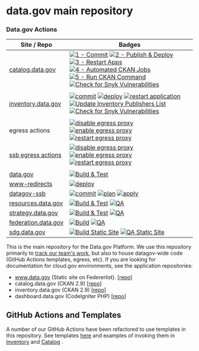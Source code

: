 # data.gov main repository

### Data.gov Actions
| Site / Repo                     | Badges                                  |
|---------------------------------|-----------------------------------------|
| [catalog.data.gov](https://github.com/GSA/catalog.data.gov) | [![1 - Commit](https://github.com/GSA/catalog.data.gov/actions/workflows/commit.yml/badge.svg)](https://github.com/GSA/catalog.data.gov/actions/workflows/commit.yml) [![2 - Publish & Deploy](https://github.com/GSA/catalog.data.gov/actions/workflows/publish.yml/badge.svg)](https://github.com/GSA/catalog.data.gov/actions/workflows/publish.yml) [![3 - Restart Apps](https://github.com/GSA/catalog.data.gov/actions/workflows/restart.yml/badge.svg)](https://github.com/GSA/catalog.data.gov/actions/workflows/restart.yml) [![4 - Automated CKAN Jobs](https://github.com/GSA/catalog.data.gov/actions/workflows/ckan_auto.yml/badge.svg)](https://github.com/GSA/catalog.data.gov/actions/workflows/ckan_auto.yml) [![5 - Run CKAN Command](https://github.com/GSA/catalog.data.gov/actions/workflows/ckan.yml/badge.svg)](https://github.com/GSA/catalog.data.gov/actions/workflows/ckan.yml) [![Check for Snyk Vulnerabilities](https://github.com/GSA/catalog.data.gov/actions/workflows/snyk.yml/badge.svg)](https://github.com/GSA/catalog.data.gov/actions/workflows/snyk.yml) |
| | |
| [inventory.data.gov](https://github.com/GSA/inventory-app/) | [![commit](https://github.com/GSA/inventory-app/actions/workflows/commit.yml/badge.svg)](https://github.com/GSA/inventory-app/actions/workflows/commit.yml) [![deploy](https://github.com/GSA/inventory-app/actions/workflows/deploy.yml/badge.svg)](https://github.com/GSA/inventory-app/actions/workflows/deploy.yml) [![restart application](https://github.com/GSA/inventory-app/actions/workflows/restart.yml/badge.svg)](https://github.com/GSA/inventory-app/actions/workflows/restart.yml) [![Update Inventory Publishers List](https://github.com/GSA/inventory-app/actions/workflows/update_publishers.yml/badge.svg)](https://github.com/GSA/inventory-app/actions/workflows/update_publishers.yml) [![Check for Snyk Vulnerabilities](https://github.com/GSA/inventory-app/actions/workflows/snyk.yml/badge.svg)](https://github.com/GSA/inventory-app/actions/workflows/snyk.yml) |
| | |
| egress actions  | [![disable egress proxy](https://github.com/GSA/data.gov/actions/workflows/disable-egress.yml/badge.svg)](https://github.com/GSA/data.gov/actions/workflows/disable-egress.yml) [![enable egress proxy](https://github.com/GSA/data.gov/actions/workflows/enable-egress.yml/badge.svg)](https://github.com/GSA/data.gov/actions/workflows/enable-egress.yml) [![restart egress proxy](https://github.com/GSA/data.gov/actions/workflows/restart-egress.yml/badge.svg)](https://github.com/GSA/data.gov/actions/workflows/restart-egress.yml) |
| [ssb egress actions](https://github.com/GSA/datagov-ssb) | [![disable egress proxy](https://github.com/GSA/datagov-ssb/actions/workflows/disable-egress.yml/badge.svg)](https://github.com/GSA/datagov-ssb/actions/workflows/disable-egress.yml) [![enable egress proxy](https://github.com/GSA/datagov-ssb/actions/workflows/enable-egress.yml/badge.svg)](https://github.com/GSA/datagov-ssb/actions/workflows/enable-egress.yml) [![restart egress proxy](https://github.com/GSA/datagov-ssb/actions/workflows/restart-egress.yml/badge.svg)](https://github.com/GSA/datagov-ssb/actions/workflows/restart-egress.yml) |
| | |
| [data.gov](https://github.com/GSA/datagov-11ty)                        | [![Build & Test](https://github.com/GSA/datagov-11ty/actions/workflows/build.yml/badge.svg)](https://github.com/GSA/datagov-11ty/actions/workflows/build.yml) |
| [www-redirects](https://github.com/GSA/datagov-website) | [![deploy](https://github.com/GSA/datagov-website/actions/workflows/deploy.yml/badge.svg)](https://github.com/GSA/datagov-website/actions/workflows/deploy.yml) |
| [datagov-ssb](https://github.com/GSA/datagov-ssb) | [![commit](https://github.com/GSA/datagov-ssb/actions/workflows/commit.yml/badge.svg)](https://github.com/GSA/datagov-ssb/actions/workflows/commit.yml) [![plan](https://github.com/GSA/datagov-ssb/actions/workflows/plan.yml/badge.svg)](https://github.com/GSA/datagov-ssb/actions/workflows/plan.yml) [![apply](https://github.com/GSA/datagov-ssb/actions/workflows/apply.yml/badge.svg)](https://github.com/GSA/datagov-ssb/actions/workflows/apply.yml) |
| [resources.data.gov](https://github.com/GSA/resources.data.gov/)              | [![Build & Test](https://github.com/GSA/datagov-11ty/actions/workflows/build.yml/badge.svg)](https://github.com/GSA/datagov-11ty/actions/workflows/build.yml) [![QA](https://github.com/GSA/resources.data.gov/actions/workflows/qa.yml/badge.svg)](https://github.com/GSA/resources.data.gov/actions/workflows/qa.yml) |
| [strategy.data.gov](https://github.com/GSA/data-strategy/)                   | [![Build & Test](https://github.com/GSA/data-strategy/actions/workflows/build.yml/badge.svg)](https://github.com/GSA/data-strategy/actions/workflows/build.yml) [![QA](https://github.com/GSA/data-strategy/actions/workflows/qa.yml/badge.svg)](https://github.com/GSA/data-strategy/actions/workflows/qa.yml) |
| [federation.data.gov](https://github.com/gsa/us-data-federation)             | [![Build](https://github.com/GSA/us-data-federation/actions/workflows/build.yml/badge.svg)](https://github.com/GSA/us-data-federation/actions/workflows/build.yml) [![QA](https://github.com/GSA/us-data-federation/actions/workflows/qa.yml/badge.svg)](https://github.com/GSA/us-data-federation/actions/workflows/qa.yml) |
| [sdg.data.gov](https://github.com/GSA/sdg-indicators-usa)                    | [![Build Static Site](https://github.com/GSA/sdg-indicators-usa/actions/workflows/build.yml/badge.svg)](https://github.com/GSA/sdg-indicators-usa/actions/workflows/build.yml) [![QA Static Site](https://github.com/GSA/sdg-indicators-usa/actions/workflows/qa.yml/badge.svg)](https://github.com/GSA/sdg-indicators-usa/actions/workflows/qa.yml) |

This is the main repository for the Data.gov Platform. We use this repository
primarily to [track our team's work](https://github.com/orgs/GSA/projects/11),
but also to house datagov-wide code (GitHub Actions templates, egress, etc).
If you are looking for documentation for cloud.gov environments, see the
application repositories:

- www.data.gov (Static site on Federerlist). [[repo](https://github.com/GSA/datagov-11ty)]
- catalog.data.gov (CKAN 2.9) [[repo](https://github.com/GSA/catalog.data.gov)]
- inventory.data.gov (CKAN 2.9) [[repo](https://github.com/GSA/inventory-app)]
- dashboard.data.gov (CodeIgniter PHP) [[repo](https://github.com/GSA/project-open-data-dashboard)]

## GitHub Actions and Templates

A number of our GitHub Actions have been refactored to use templates in this
repository. See templates
[here](https://github.com/GSA/data.gov/tree/main/.github/workflows) and
examples of invoking them in
[Inventory](https://github.com/GSA/inventory-app/blob/76bf4a570f7f4a3b6659b674c6df2547f74d71cd/.github/workflows/commit.yml#L65)
and
[Catalog](https://github.com/GSA/catalog.data.gov/blob/3e99871fd80b7892e24bd40aa03659131298445d/.github/workflows/commit.yml#L87)
.
